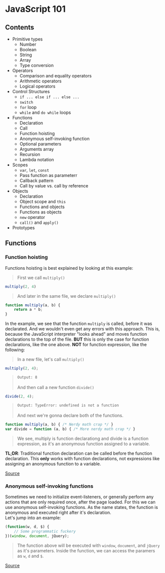 # JavaScript 101

## Contents
- Primitive types
  - Number
  - Boolean
  - String
  - Array
  - Type conversion
- Operators
  - Comparison and equality operators
  - Arithmetic operators
  - Logical operators
- Control Structures
  - `if ... else if ... else ...`
  - `switch`
  - `for` loop
  - `while` and `do while` loops
- Functions
  - Declaration
  - Call
  - Function hoisting
  - Anonymous self-invoking function
  - Optional parameters
  - Arguments array
  - Recursion
  - Lambda notation
- Scopes
  - `var`, `let`, `const`
  - Pass function as parameterr
  - Callback pattern
  - Call by value vs. call by reference
- Objects
  - Declaration
  - Object scope and `this`
  - Functions and objects
  - Functions as objects
  - `new` operator
  - `call()` and `apply()`
- Prototypes

## Functions

### Function hoisting

Functions hoisting is best explained by looking at this example:

> First we call `multiply()`

```javascript
multiply(2, 4)
```

> And later in the same file, we declare `multiply()`

```javascript
function multiply(a, b) {
    return a * b;
}
```

In the example, we see that the function `multiply` is called, before it was declarated. And we wouldn't even get any errors with this approach. This is, because the JavaScript interpreter "looks ahead" and moves function declarations to the top of the file. **BUT** this is only the case for function declarations, like the one above. **NOT** for function expression, like the following:

> In a new file, let's call `multiply()`

```javascript
multiply(2, 4);
```
> `Output: 8`<br/><br/>
> And then call a new function `divide()`

```javascript
divide(2, 4); 
```

> `Output: TypeError: undefined is not a function` <br/><br/>
> And next we're gonna declare both of the functions.

```javascript
function multiply(a, b) { /* Nerdy math crap */ }
var divide = function (a, b) { /* More nerdy math crap */ }
```

> We see, multiply is function declarationg and divide is a function expression, as it's an anonymous function assigned to a variable.

__TL;DR__: Traditional function declaration can be called before the function declaration. This __only__ works with function declarations, not expressions like assigning an anonymous function to a variable.

[Source](http://adripofjavascript.com/blog/drips/variable-and-function-hoisting.html)

### Anonymous self-invoking functions

Sometimes we need to initialize event-listeners, or generally perform any actions that are only required once, after the page loaded. For this we can use anonymous self-invoking functions. As the name states, the function is anonymous and executed right after it's declaration.<br/>
Let's jump into an example:

```javascript
(function(w, d, $) {
    // Some programmatic fuckery 
})(window, document, jQuery);
```

> The function above will be executed with `window`, `document`, and `jQuery` as it's parameters. Inside the function, we can access the paramers as `w`, `d` and `$`.

[Source](https://blog.mgechev.com/2012/08/29/self-invoking-functions-in-javascript-or-immediately-invoked-function-expression/)